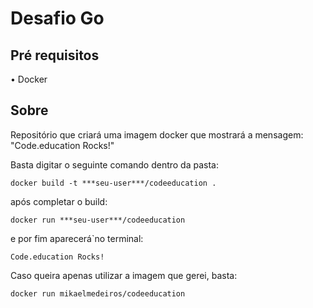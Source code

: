 # Desafio Go

## Pré requisitos
• Docker

## Sobre

Repositório que criará uma imagem docker que mostrará a mensagem: "Code.education Rocks!"

Basta digitar o seguinte comando dentro da pasta:

```
docker build -t ***seu-user***/codeeducation .
```

após completar o build:
```
docker run ***seu-user***/codeeducation
```

e por fim aparecerá`no terminal: 
```
Code.education Rocks!
```

Caso queira apenas utilizar a imagem que gerei, basta: 

```
docker run mikaelmedeiros/codeeducation
```

